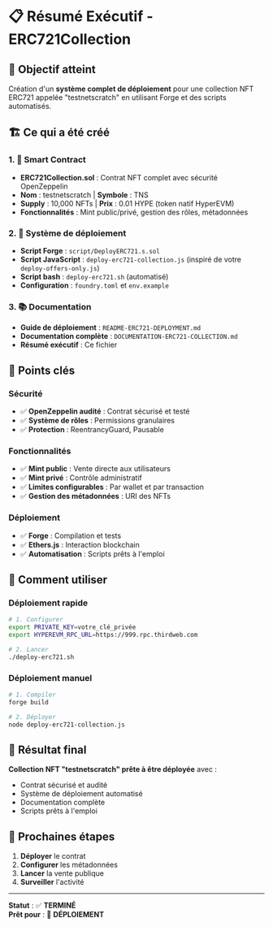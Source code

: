 # 📋 Résumé Exécutif - ERC721Collection

## 🎯 Objectif atteint

Création d'un **système complet de déploiement** pour une collection NFT ERC721 appelée "testnetscratch" en utilisant Forge et des scripts automatisés.

## 🏗️ Ce qui a été créé

### 1. 📜 Smart Contract
- **ERC721Collection.sol** : Contrat NFT complet avec sécurité OpenZeppelin
- **Nom** : testnetscratch | **Symbole** : TNS
- **Supply** : 10,000 NFTs | **Prix** : 0.01 HYPE (token natif HyperEVM)
- **Fonctionnalités** : Mint public/privé, gestion des rôles, métadonnées

### 2. 🚀 Système de déploiement
- **Script Forge** : `script/DeployERC721.s.sol`
- **Script JavaScript** : `deploy-erc721-collection.js` (inspiré de votre `deploy-offers-only.js`)
- **Script bash** : `deploy-erc721.sh` (automatisé)
- **Configuration** : `foundry.toml` et `env.example`

### 3. 📚 Documentation
- **Guide de déploiement** : `README-ERC721-DEPLOYMENT.md`
- **Documentation complète** : `DOCUMENTATION-ERC721-COLLECTION.md`
- **Résumé exécutif** : Ce fichier

## 🔑 Points clés

### Sécurité
- ✅ **OpenZeppelin audité** : Contrat sécurisé et testé
- ✅ **Système de rôles** : Permissions granulaires
- ✅ **Protection** : ReentrancyGuard, Pausable

### Fonctionnalités
- ✅ **Mint public** : Vente directe aux utilisateurs
- ✅ **Mint privé** : Contrôle administratif
- ✅ **Limites configurables** : Par wallet et par transaction
- ✅ **Gestion des métadonnées** : URI des NFTs

### Déploiement
- ✅ **Forge** : Compilation et tests
- ✅ **Ethers.js** : Interaction blockchain
- ✅ **Automatisation** : Scripts prêts à l'emploi

## 🚀 Comment utiliser

### Déploiement rapide
```bash
# 1. Configurer
export PRIVATE_KEY=votre_clé_privée
export HYPEREVM_RPC_URL=https://999.rpc.thirdweb.com

# 2. Lancer
./deploy-erc721.sh
```

### Déploiement manuel
```bash
# 1. Compiler
forge build

# 2. Déployer
node deploy-erc721-collection.js
```

## 🎯 Résultat final

**Collection NFT "testnetscratch" prête à être déployée** avec :
- Contrat sécurisé et audité
- Système de déploiement automatisé
- Documentation complète
- Scripts prêts à l'emploi

## 🔮 Prochaines étapes

1. **Déployer** le contrat
2. **Configurer** les métadonnées
3. **Lancer** la vente publique
4. **Surveiller** l'activité

---

**Statut** : ✅ **TERMINÉ**  
**Prêt pour** : 🚀 **DÉPLOIEMENT**

